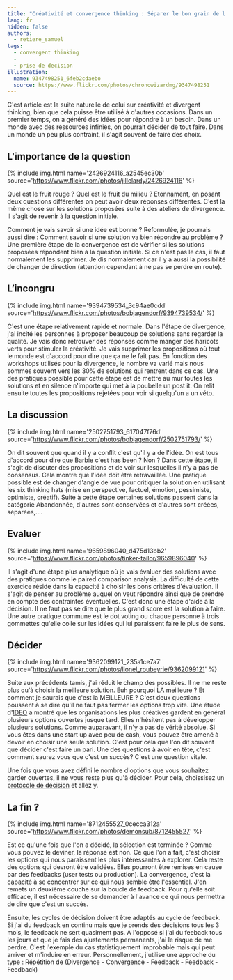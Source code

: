 ```yaml
---
title: "Créativité et convergence thinking : Séparer le bon grain de l'ivraie"
lang: fr
hidden: false
authors:
  - retiere_samuel
tags:
  - convergent thinking
  -
  - prise de decision
illustration:
  name: 9347498251_6feb2cdaebo
  source: https://www.flickr.com/photos/chronowizardmg/9347498251
---
```


C'est article est la suite naturelle de celui sur créativité et divergent thinking, bien que cela puisse être utilisé à d'autres occasions. Dans un premier temps, on a généré des idées pour répondre à un besoin. Dans un monde avec des ressources infinies, on pourrait décider de tout faire. Dans un monde un peu plus contraint, il s'agit souvent de faire des choix.


## L'importance de la question

{% include img.html
    name='2426924116_a2545ec30b'
    source='https://www.flickr.com/photos/jillclardy/2426924116'
%}

Quel est le fruit rouge ? Quel est le fruit du milieu ? Etonnament, en posant deux questions différentes on peut avoir deux réponses différentes. C'est la même chose sur les solutions proposées suite à des ateliers de divergence. Il s'agit de revenir à la question initiale.

Comment je vais savoir si une idée est bonne ? Reformulée, je pourrais aussi dire : Comment savoir si une solution va bien répondre au problème ? Une première étape de la convergence est de vérifier si les solutions proposées répondent bien à la question initiale. Si ce n'est pas le cas, il faut normalement les supprimer. Je dis normalement car il y a aussi la possibilité de changer de direction (attention cependant à ne pas se perdre en route).


## L’incongru

{% include img.html
    name='9394739534_3c94ae0cdd'
    source='https://www.flickr.com/photos/bobjagendorf/9394739534/'
%}

C'est une étape relativement rapide et normale. Dans l'étape de divergence, j'ai incité les personnes à proposer beaucoup de solutions sans regarder la qualité. Je vais donc retrouver des réponses comme manger des haricots verts pour stimuler la créativité. Je vais supprimer les propositions où tout le monde est d'accord pour dire que ça ne le fait pas. En fonction des workshops utilisés pour la divergence, le nombre va varié mais nous sommes souvent vers les 30% de solutions qui rentrent dans ce cas. Une des pratiques possible pour cette étape est de mettre au mur toutes les solutions et en silence n'importe qui met à la poubelle un post it. On relit ensuite toutes les propositions rejetées pour voir si quelqu'un a un véto.


## La discussion

{% include img.html
    name='2502751793_617047f76d'
    source='https://www.flickr.com/photos/bobjagendorf/2502751793/'
%}

On dit souvent que quand il y a conflit c'est qu'il y a de l'idée. On est tous d'accord pour dire que Barbie c'est has been ? Non ? Dans cette étape, il s'agit de discuter des propositions et de voir sur lesquelles il n'y a pas de consensus. Cela montre que l'idée doit être retravaillée. Une pratique possible est de changer d'angle de vue pour critiquer la solution en utilisant les six thinking hats (mise en perspective, factuel, émotion, pessimiste, optimiste, créatif). Suite à cette étape certaines solutions passent dans la catégorie Abandonnée, d'autres sont conservées et d'autres sont créées, séparées,....


## Evaluer

{% include img.html
    name='9659896040_d475d13bb2'
    source='https://www.flickr.com/photos/tinker-tailor/9659896040'
%}

Il s'agit d'une étape plus analytique où je vais évaluer des solutions avec des pratiques comme le paired comparison analysis. La difficulté de cette exercice réside dans la capacité à choisir les bons critères d'évaluation. Il s'agit de penser au problème auquel on veut répondre ainsi que de prendre en compte des contraintes éventuelles. C'est donc une étape d'aide à la décision. Il ne faut pas se dire que le plus grand score est la solution à faire. Une autre pratique commune est le dot voting ou chaque personne à trois gommettes qu'elle colle sur les idées qui lui paraissent faire le plus de sens.


## Décider

{% include img.html
    name='9362099121_235a1ce7a7'
    source='https://www.flickr.com/photos/lionel_roubeyrie/9362099121'
%}


Suite aux précédents tamis, j'ai réduit le champ des possibles. Il ne me reste plus qu'à choisir la meilleure solution. Euh pourquoi LA meilleure ? Et comment je saurais que c'est la MEILLEURE ? C'est deux questions poussent à se dire qu'il ne faut pas fermer les options trop vite. Une étude d'[IDEO] a montré que les organisations les plus créatives gardent en général plusieurs options ouvertes jusque tard. Elles n'hésitent pas à développer plusieurs solutions. Comme auparavant, il n'y a pas de vérité absolue. Si vous êtes dans une start up avec peu de cash, vous pouvez être amené à devoir en choisir une seule solution. C'est pour cela que l'on dit souvent que décider c'est faire un pari. Une des questions à avoir en tête, c'est comment saurez vous que c'est un succès? C'est une question vitale.

Une fois que vous avez défini le nombre d'options que vous souhaitez garder ouvertes, il ne vous reste plus qu'à décider. Pour cela, choissisez un [protocole de décision] et allez y.


## La fin ?

{% include img.html
    name='8712455527_0cecca312a'
    source='https://www.flickr.com/photos/demonsub/8712455527'
%}

Est ce qu'une fois que l'on a décidé, la sélection est terminée ? Comme vous pouvez le deviner, la réponse est non. Ce que l'on a fait, c'est choisir les options qui nous paraissent les plus intéressantes à explorer. Cela reste des options qui devront être validées. Elles pourront être remises en cause par des feedbacks (user tests ou production). La convergence, c'est la capacité à se concentrer sur ce qui nous semble être l'essentiel. J'en remets un deuxième couche sur la boucle de feedback. Pour qu'elle soit efficace, il est nécessaire de se demander à l'avance ce qui nous permettra de dire que c'est un succès.

Ensuite, les cycles de décision doivent être adaptés au cycle de feedback. Si j'ai du feedback en continu mais que je prends des décisions tous les 3 mois, le feedback ne sert quasiment pas. A l'opposé si j'ai du feeback tous les jours et que je fais des ajustements permanents, j'ai le risque de me perdre. C'est l'exemple du cas statistiquement improbable mais qui peut arriver et m'induire en erreur. Personnellement, j'utilise une approche du type : Répétition de (Divergence - Convergence - Feedback - Feedback - Feedback)

[IDEO]: https://www.fastcodesign.com/3069069/ideo-studied-innovation-in-100-companies-heres-what-it-found
[protocole de décision]: http://ajiro.fr/articles/2017/03/06/decisions_making.html
